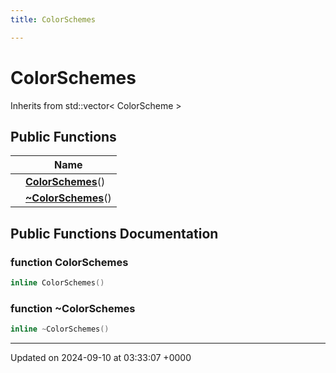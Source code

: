 ```yaml
---
title: ColorSchemes

---
```


# ColorSchemes





Inherits from std::vector< ColorScheme >

## Public Functions

|                | Name           |
| -------------- | -------------- |
| | **[ColorSchemes](../Classes/classColorSchemes.md#function-colorschemes)**() |
| | **[~ColorSchemes](../Classes/classColorSchemes.md#function-~colorschemes)**() |

## Public Functions Documentation

### function ColorSchemes

```cpp
inline ColorSchemes()
```


### function ~ColorSchemes

```cpp
inline ~ColorSchemes()
```


-------------------------------

Updated on 2024-09-10 at 03:33:07 +0000